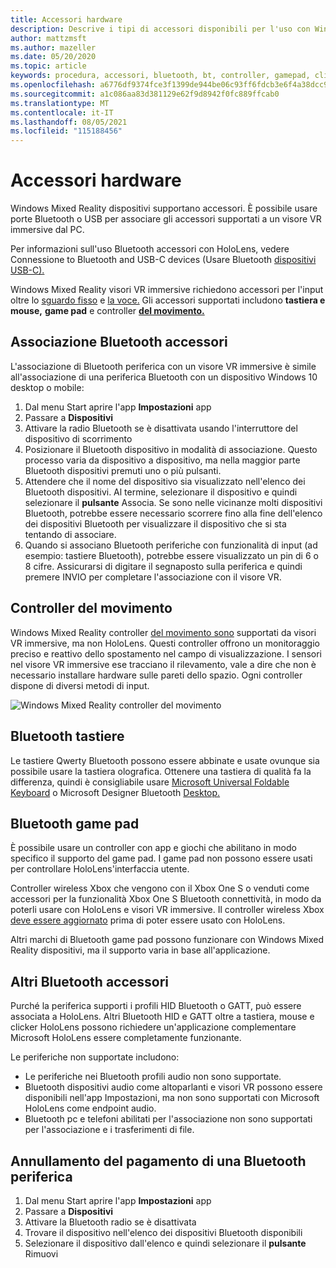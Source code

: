 ```yaml
---
title: Accessori hardware
description: Descrive i tipi di accessori disponibili per l'uso con Windows Mixed Reality e come configurarli.
author: mattzmsft
ms.author: mazeller
ms.date: 05/20/2020
ms.topic: article
keywords: procedura, accessori, bluetooth, bt, controller, gamepad, clicker, xbox, hardware, visore VR di realtà mista, visore VR windows mixed reality, visore VR di realtà virtuale, controller del movimento
ms.openlocfilehash: a6776df9374fce3f1399de944be06c93ff6fdcb3e6f4a38dcc92453556857376
ms.sourcegitcommit: a1c086aa83d381129e62f9d8942f0fc889ffcab0
ms.translationtype: MT
ms.contentlocale: it-IT
ms.lasthandoff: 08/05/2021
ms.locfileid: "115188456"
---
```

# <a name="hardware-accessories"></a>Accessori hardware

Windows Mixed Reality dispositivi supportano accessori. È possibile usare porte Bluetooth o USB per associare gli accessori supportati a un visore VR immersive dal PC.

Per informazioni sull'uso Bluetooth accessori con HoloLens, vedere Connessione to Bluetooth and USB-C devices (Usare Bluetooth [dispositivi USB-C).](/hololens/hololens-connect-devices)

Windows Mixed Reality visori VR immersive richiedono accessori per l'input oltre lo [sguardo fisso](../design/gaze-and-commit.md) e [la voce.](../design/voice-input.md) Gli accessori supportati includono **tastiera e mouse,** **game pad** e controller **[del movimento.](../design/motion-controllers.md)**

## <a name="pairing-bluetooth-accessories"></a>Associazione Bluetooth accessori

L'associazione di Bluetooth periferica con un visore VR immersive è simile all'associazione di una periferica Bluetooth con un dispositivo Windows 10 desktop o mobile:

1. Dal menu Start aprire l'app **Impostazioni** app
2. Passare a **Dispositivi**
3. Attivare la radio Bluetooth se è disattivata usando l'interruttore del dispositivo di scorrimento
4. Posizionare il Bluetooth dispositivo in modalità di associazione. Questo processo varia da dispositivo a dispositivo, ma nella maggior parte Bluetooth dispositivi premuti uno o più pulsanti.
5. Attendere che il nome del dispositivo sia visualizzato nell'elenco dei Bluetooth dispositivi. Al termine, selezionare il dispositivo e quindi selezionare il **pulsante** Associa. Se sono nelle vicinanze molti dispositivi Bluetooth, potrebbe essere necessario scorrere fino alla fine dell'elenco dei dispositivi Bluetooth per visualizzare il dispositivo che si sta tentando di associare.
6. Quando si associano Bluetooth periferiche con funzionalità di input (ad esempio: tastiere Bluetooth), potrebbe essere visualizzato un pin di 6 o 8 cifre. Assicurarsi di digitare il segnaposto sulla periferica e quindi premere INVIO per completare l'associazione con il visore VR.

## <a name="motion-controllers"></a>Controller del movimento

Windows Mixed Reality controller [del movimento sono](../design/motion-controllers.md) supportati da visori VR immersive, ma non HoloLens. Questi controller offrono un monitoraggio preciso e reattivo dello spostamento nel campo di visualizzazione. I sensori nel visore VR immersive ese tracciano il rilevamento, vale a dire che non è necessario installare hardware sulle pareti dello spazio. Ogni controller dispone di diversi metodi di input.

![Windows Mixed Reality controller del movimento](../design/images/winmr-ck-1080x1080-350px.jpg)

## <a name="bluetooth-keyboards"></a>Bluetooth tastiere

Le tastiere Qwerty Bluetooth possono essere abbinate e usate ovunque sia possibile usare la tastiera olografica. Ottenere una tastiera di qualità fa la differenza, quindi è consigliabile usare [Microsoft Universal Foldable Keyboard](https://www.microsoft.com/accessories/products/keyboards/universal-foldable-keyboard/gu5-00001) o Microsoft Designer Bluetooth [Desktop.](https://www.microsoft.com/accessories/products/keyboards/designer-bluetooth-desktop/7n9-00001)

## <a name="bluetooth-gamepads"></a>Bluetooth game pad

È possibile usare un controller con app e giochi che abilitano in modo specifico il supporto del game pad. I game pad non possono essere usati per controllare HoloLens'interfaccia utente.

Controller wireless Xbox che vengono con il Xbox One S o venduti come accessori per la funzionalità Xbox One S Bluetooth connettività, in modo da poterli usare con HoloLens e visori VR immersive. Il controller wireless Xbox [deve essere aggiornato](https://support.xbox.com/xbox-one/accessories/update-controller-for-stereo-headset-adapter) prima di poter essere usato con HoloLens.

Altri marchi di Bluetooth game pad possono funzionare con Windows Mixed Reality dispositivi, ma il supporto varia in base all'applicazione.

## <a name="other-bluetooth-accessories"></a>Altri Bluetooth accessori

Purché la periferica supporti i profili HID Bluetooth o GATT, può essere associata a HoloLens. Altri Bluetooth HID e GATT oltre a tastiera, mouse e clicker HoloLens possono richiedere un'applicazione complementare Microsoft HoloLens essere completamente funzionante.

Le periferiche non supportate includono:

* Le periferiche nei Bluetooth profili audio non sono supportate.
* Bluetooth dispositivi audio come altoparlanti e visori VR possono essere disponibili nell'app Impostazioni, ma non sono supportati con Microsoft HoloLens come endpoint audio.
* Bluetooth pc e telefoni abilitati per l'associazione non sono supportati per l'associazione e i trasferimenti di file.

## <a name="unpairing-a-bluetooth-peripheral"></a>Annullamento del pagamento di una Bluetooth periferica

1. Dal menu Start aprire l'app **Impostazioni** app
2. Passare a **Dispositivi**
3. Attivare la Bluetooth radio se è disattivata
4. Trovare il dispositivo nell'elenco dei dispositivi Bluetooth disponibili
5. Selezionare il dispositivo dall'elenco e quindi selezionare il **pulsante** Rimuovi